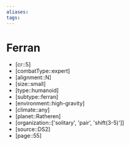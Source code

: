 ```yaml
---
aliases: 
tags: 
---
```


# Ferran

- [cr::5]
- [combatType::expert]
- [alignment::N]
- [size::small]
- [type::humanoid]
- [subtype::ferran]
- [environment::high-gravity]
- [climate::any]
- [planet::Ratheren]
- [organization::['solitary', 'pair', 'shift(3-5)']]
- [source::DS2]
- [page::55]
